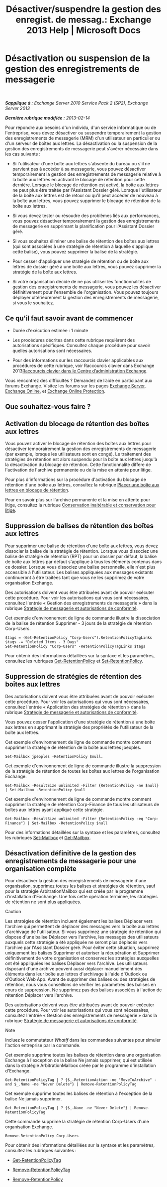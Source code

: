 ﻿---
title: 'Désactiver/suspendre la gestion des enregist. de messag.: Exchange 2013 Help | Microsoft Docs'
TOCTitle: Désactivation ou suspension de la gestion des enregistrements de messagerie
ms:assetid: 631191aa-3bba-4ebf-a727-c48ed2ebe176
ms:mtpsurl: https://technet.microsoft.com/fr-fr/library/Aa998580(v=EXCHG.150)
ms:contentKeyID: 52062965
ms.date: 04/24/2018
mtps_version: v=EXCHG.150
ms.translationtype: HT
---

# Désactivation ou suspension de la gestion des enregistrements de messagerie

 

_**Sapplique à :** Exchange Server 2010 Service Pack 2 (SP2), Exchange Server 2013_

_**Dernière rubrique modifiée :** 2013-02-14_

Pour répondre aux besoins d'un individu, d'un service informatique ou de l'entreprise, vous devez désactiver ou suspendre temporairement la gestion des enregistrements de messagerie (MRM) d'un utilisateur en particulier ou d'un serveur de boîtes aux lettres. La désactivation ou la suspension de la gestion des enregistrements de messagerie peut s'avérer nécessaire dans les cas suivants :

  - Si l'utilisateur d'une boîte aux lettres s'absente du bureau ou s'il ne parvient pas à accéder à sa messagerie, vous pouvez désactiver temporairement la gestion des enregistrements de messagerie relative à la boîte aux lettres en activant le blocage de rétention pour cette dernière. Lorsque le blocage de rétention est activé, la boîte aux lettres ne peut plus être traitée par l'Assistant Dossier géré. Lorsque l'utilisateur de la boîte aux lettres est de retour ou qu'il peut accéder de nouveau à la boîte aux lettres, vous pouvez supprimer le blocage de rétention de la boîte aux lettres.

  - Si vous devez tester ou résoudre des problèmes liés aux performances, vous pouvez désactiver temporairement la gestion des enregistrements de messagerie en supprimant la planification pour l'Assistant Dossier géré.

  - Si vous souhaitez éliminer une balise de rétention des boîtes aux lettres (qui sont associées à une stratégie de rétention à laquelle s'applique cette balise), vous pouvez supprimer la balise de la stratégie.

  - Pour cesser d'appliquer une stratégie de rétention ou de boîte aux lettres de dossier géré à une boîte aux lettres, vous pouvez supprimer la stratégie de la boîte aux lettres.

  - Si votre organisation décide de ne pas utiliser les fonctionnalités de gestion des enregistrements de messagerie, vous pouvez les désactiver définitivement pour l'ensemble de l'organisation. Vous pouvez toujours déployer ultérieurement la gestion des enregistrements de messagerie, si vous le souhaitez.

## Ce qu'il faut savoir avant de commencer

  - Durée d'exécution estimée : 1 minute

  - Les procédures décrites dans cette rubrique requièrent des autorisations spécifiques. Consultez chaque procédure pour savoir quelles autorisations sont nécessaires.

  - Pour des informations sur les raccourcis clavier applicables aux procédures de cette rubrique, voir Raccourcis clavier dans Exchange 2013[Raccourcis clavier dans le Centre d’administration Exchange](keyboard-shortcuts-in-the-exchange-admin-center-exchange-online-protection-help.md).

Vous rencontrez des difficultés ? Demandez de l’aide en participant aux forums Exchange. Visitez les forums sur les pages [Exchange Server](https://go.microsoft.com/fwlink/p/?linkid=60612), [Exchange Online](https://go.microsoft.com/fwlink/p/?linkid=267542), et [Exchange Online Protection](https://go.microsoft.com/fwlink/p/?linkid=285351).

## Que souhaitez-vous faire ?

## Activation du blocage de rétention des boîtes aux lettres

Vous pouvez activer le blocage de rétention des boîtes aux lettres pour désactiver temporairement la gestion des enregistrements de messagerie (par exemple, lorsque les utilisateurs sont en congé). Le traitement des stratégies de rétention est alors suspendu pour la boîte aux lettres jusqu'à la désactivation du blocage de rétention. Cette fonctionnalité diffère de l'activation de l'archive permanente ou de la mise en attente pour litige.

Pour plus d'informations sur la procédure d'activation du blocage de rétention d'une boîte aux lettres, consultez la rubrique [Placer une boîte aux lettres en blocage de rétention](place-a-mailbox-on-retention-hold-exchange-2013-help.md).

Pour en savoir plus sur l'archive permanente et la mise en attente pour litige, consultez la rubrique [Conservation inaltérable et conservation pour litige](in-place-hold-and-litigation-hold-exchange-2013-help.md).

## Suppression de balises de rétention des boîtes aux lettres

Pour supprimer une balise de rétention d'une boîte aux lettres, vous devez dissocier la balise de la stratégie de rétention. Lorsque vous dissociez une balise de stratégie de rétention (RPT) pour un dossier par défaut, la balise de boîte aux lettres par défaut s'applique à tous les éléments contenus dans ce dossier. Lorsque vous dissociez une balise personnelle, elle n'est plus accessible à l'utilisateur. Les balises appliquées aux messages existants continueront à être traitées tant que vous ne les supprimez de votre organisation Exchange.

Des autorisations doivent vous être attribuées avant de pouvoir exécuter cette procédure. Pour voir les autorisations qui vous sont nécessaires, consultez l'entrée « Gestion des enregistrements de messagerie » dans la rubrique [Stratégie de messagerie et autorisations de conformité](messaging-policy-and-compliance-permissions-exchange-2013-help.md).

Cet exemple d'environnement de ligne de commande illustre la dissociation de la balise de rétention Supprimer - 3 jours de la stratégie de rétention Corp-Users.

    $tags = (Get-RetentionPolicy "Corp-Users").RetentionPolicyTagLinks
    $tags -= "Deleted Items - 3 Days"
    Set-RetentionPolicy "Corp-Users" -RetentionPolicyTagLinks $tags

Pour obtenir des informations détaillées sur la syntaxe et les paramètres, consultez les rubriques [Get-RetentionPolicy](https://technet.microsoft.com/fr-fr/library/dd298086\(v=exchg.150\)) et [Set-RetentionPolicy](https://technet.microsoft.com/fr-fr/library/dd335196\(v=exchg.150\)).

## Suppression de stratégies de rétention des boîtes aux lettres

Des autorisations doivent vous être attribuées avant de pouvoir exécuter cette procédure. Pour voir les autorisations qui vous sont nécessaires, consultez l'entrée « Application des stratégies de rétention » dans la rubrique [Stratégie de messagerie et autorisations de conformité](messaging-policy-and-compliance-permissions-exchange-2013-help.md).

Vous pouvez cesser l'application d'une stratégie de rétention à une boîte aux lettres en supprimant la stratégie des propriétés de l'utilisateur de la boîte aux lettres.

Cet exemple d'environnement de ligne de commande montre comment supprimer la stratégie de rétention de la boîte aux lettres jpeoples.

    Set-Mailbox jpeoples -RetentionPolicy $null.

Cet exemple d'environnement de ligne de commande illustre la suppression de la stratégie de rétention de toutes les boîtes aux lettres de l'organisation Exchange.

    Get-Mailbox -ResultSize unlimited -Filter {RetentionPolicy -ne $null} | Set-Mailbox -RetentionPolicy $null

Cet exemple d'environnement de ligne de commande montre comment supprimer la stratégie de rétention Corp-Finance de tous les utilisateurs de boîtes aux lettres ayant appliqué cette stratégie.

    Get-Mailbox -ResultSize unlimited -Filter {RetentionPolicy -eq "Corp-Finance"} | Set-Mailbox -RetentionPolicy $null

Pour des informations détaillées sur la syntaxe et les paramètres, consultez les rubriques [Set-Mailbox](https://technet.microsoft.com/fr-fr/library/bb123981\(v=exchg.150\)) et [Get-Mailbox](https://technet.microsoft.com/fr-fr/library/bb123685\(v=exchg.150\)).

## Désactivation définitive de la gestion des enregistrements de messagerie pour une organisation complète

Pour désactiver la gestion des enregistrements de messagerie d'une organisation, supprimez toutes les balises et stratégies de rétention, sauf pour la stratégie ArbitrationMailbox qui est créée par le programme d'installation d'Exchange. Une fois cette opération terminée, les stratégies de rétention ne sont plus appliquées.

> [!CAUTION]
> Les stratégies de rétention incluent également les balises Déplacer vers l'archive qui permettent de déplacer des messages vers la boîte aux lettres d'archivage de l'utilisateur. Si vous supprimez une stratégie de rétention qui dispose d'une balise Déplacer vers l'archive, les messages des utilisateurs auxquels cette stratégie a été appliquée ne seront plus déplacés vers l'archive par l'Assistant Dossier géré.
> Pour éviter cette situation, supprimez uniquement les balises Supprimer et autoriser la récupération et Supprimer définitivement de votre organisation et conservez les stratégies auxquelles ont été appliquées les balises Déplacer vers l'archive. Les utilisateurs disposant d'une archive peuvent aussi déplacer manuellement des éléments dans leur boîte aux lettres d'archivage à l'aide d'Outlook ou d'Outlook Web App.
> Avant de supprimer des balises ou des stratégies de rétention, nous vous conseillons de vérifier les paramètres des balises en cours de suppression. Ne supprimez pas des balises associées à l'action de rétention Déplacer vers l'archive.


Des autorisations doivent vous être attribuées avant de pouvoir exécuter cette procédure. Pour voir les autorisations qui vous sont nécessaires, consultez l'entrée « Gestion des enregistrements de messagerie » dans la rubrique [Stratégie de messagerie et autorisations de conformité](messaging-policy-and-compliance-permissions-exchange-2013-help.md).

> [!NOTE]
> Incluez le commutateur <em>WhatIf</em> dans les commandes suivantes pour simuler l'action entreprise par la commande.


Cet exemple supprime toutes les balises de rétention dans une organisation Exchange à l'exception de la balise Ne jamais supprimer, qui est utilisée dans la stratégie ArbitrationMailbox créée par le programme d'installation d'Exchange.

    Get-RetentionPolicyTag | ? {$_.RetentionAction -ne "MoveToArchive" -and $_.Name -ne "Never Delete"} | Remove-RetentionPolicyTag

Cet exemple supprime toutes les balises de rétention à l'exception de la balise Ne jamais supprimer.

    Get-RetentionPolicyTag | ? {$_.Name -ne "Never Delete"} | Remove-RetentionPolicyTag

Cette commande supprime la stratégie de rétention Corp-Users d'une organisation Exchange.

    Remove-RetentionPolicy Corp-Users

Pour obtenir des informations détaillées sur la syntaxe et les paramètres, consultez les rubriques suivantes :

  - [Get-RetentionPolicyTag](https://technet.microsoft.com/fr-fr/library/dd298009\(v=exchg.150\))

  - [Remove-RetentionPolicyTag](https://technet.microsoft.com/fr-fr/library/dd335092\(v=exchg.150\))

  - [Remove-RetentionPolicy](https://technet.microsoft.com/fr-fr/library/dd297962\(v=exchg.150\))

